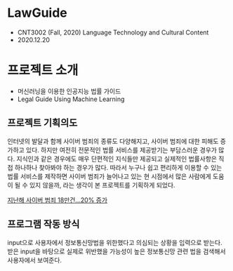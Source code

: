 # LawGuide
- CNT3002 (Fall, 2020) Language Technology and Cultural Content
- 2020.12.20

# 프로젝트 소개
- 머신러닝을 이용한 인공지능 법률 가이드
- Legal Guide Using Machine Learning

## 프로젝트 기획의도

인터넷의 발달과 함께 사이버 범죄의 종류도 다양해지고, 사이버 범죄에 대한 피해도 증가하고 있다. 하지만 여전히 전문적인 법률 서비스를 제공받기는 부담스러운 경우가 많다. 지식인과 같은 경우에도 매우 단편적인 지식들만 제공되고 실제적인 법률사항은 직접 하나하나 찾아봐야 하는 경우가 많다.
따라서 누구나 쉽고 편리하게 이용할 수 있는 법률 서비스를 제작하면 사이버 범죄가 늘어나고 있는 현 시점에서 많은 사람에게 도움이 될 수 있지 않을까, 라는 생각이 본 프로젝트를 기획하게 되었다.

<a href="https://www.sedaily.com/NewsVIew/1Z1GJOS8FM" target="_blank">지난해 사이버 범죄 18만건...20% 증가</a>

## 프로그램 작동 방식
input으로 사용자에서 정보통신망법을 위한했다고 의심되는 상황을 입력으로 받는다. 받은 input을 바탕으로 실제로 위반했을 가능성이 높은 정보통신망 관련 법을 검색해서 사용자에서 보여준다.
